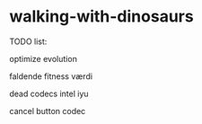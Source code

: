 ﻿walking-with-dinosaurs
======================

TODO list:

optimize evolution

faldende fitness værdi


dead codecs 
	intel iyu
	
cancel button codec
